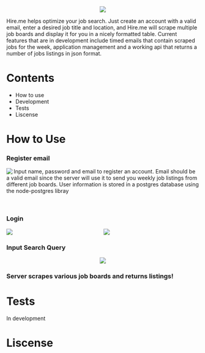 <div align='center'>
<img src='https://github.com/ianmat55/HireMe/blob/master/public/img/hireme_logo.png'>
</div>

Hire.me helps optimize your job search. Just create an account with a valid email, enter a desired job title and location, and Hire.me will scrape multiple job boards and display it for you in a nicely formatted table. Current features that are in development include timed emails that contain scraped jobs for the week, application management and a working api that returns a number of jobs listings in json format.

# Contents
- How to use
- Development
- Tests
- Liscense 
 
# How to Use

### Register email

<div>
 <img position='absolute' align='left' src='https://github.com/ianmat55/HireMe/blob/master/public/img/register.png'>
 <p> Input name, password and email to register an account. Email should be a valid email since the server will use it to send you weekly job listings from different job boards. User information is stored in a postgres database using the node-postgres libray </p>
</div>

<br> 

### Login

<div align='center' position='absolute'>
<img align='left' src='https://github.com/ianmat55/HireMe/blob/master/public/img/login.png'>
</div>

<div align='center'>
<img src='https://github.com/ianmat55/HireMe/blob/master/public/img/search_results.png'>
</div>

### Input Search Query

<div align='center'>
<img src='https://github.com/ianmat55/HireMe/blob/master/public/img/hireme_searchresults.png'>
</div>

### Server scrapes various job boards and returns listings!

# Tests
In development

# Liscense 
